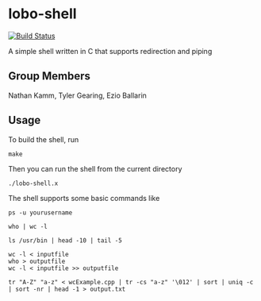 # lobo-shell
[![Build Status](https://travis-ci.com/ezquire/shell.svg?token=xPzuzD2CR5yXW6oamq47&branch=master)](https://travis-ci.com/ezquire/shell)

A simple shell written in C that supports redirection and piping

## Group Members
Nathan Kamm, Tyler Gearing, Ezio Ballarin


Usage
-----

To build the shell, run
```
make
```

Then you can run the shell from the current directory
```
./lobo-shell.x
```

The shell supports some basic commands like
```
ps -u yourusername
```
```
who | wc -l
```
```
ls /usr/bin | head -10 | tail -5
```
```
wc -l < inputfile
who > outputfile
wc -l < inputfile >> outputfile
```
```
tr "A-Z" "a-z" < wcExample.cpp | tr -cs "a-z" '\012' | sort | uniq -c | sort -nr | head -1 > output.txt
```
